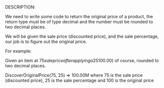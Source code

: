 DESCRIPTION:

We need to write some code to return the original price of a product, the return type must be of type decimal and the number must be rounded to two decimal places.

We will be given the sale price (discounted price), and the sale percentage, our job is to figure out the original price.

For example:

Given an item at $75 sale price after applying a 25% discount, the function should return the original price of that item before applying the sale percentage, which is ($100.00) of course, rounded to two decimal places.

DiscoverOriginalPrice(75, 25) => 100.00M where 75 is the sale price (discounted price), 25 is the sale percentage and 100 is the original price